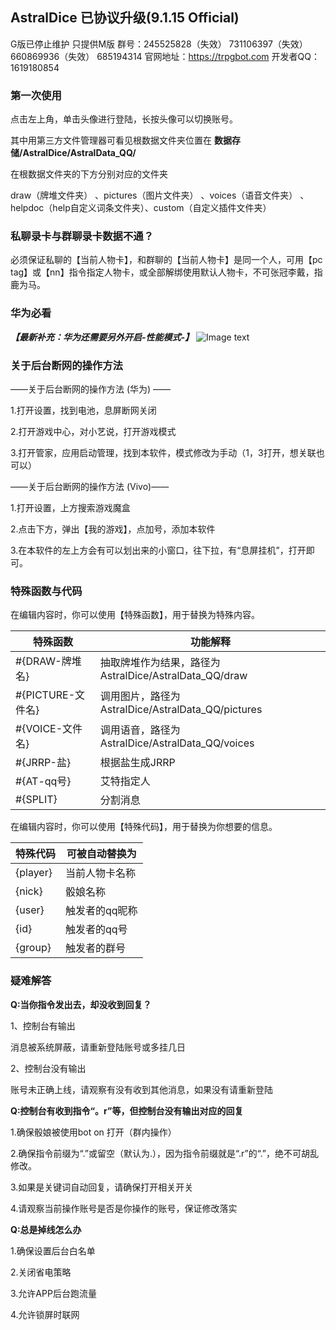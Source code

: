 ## AstralDice 已协议升级(9.1.15 Official)
G版已停止维护
只提供M版
群号：245525828（失效） 731106397（失效） 660869936（失效） 685194314
官网地址：https://trpgbot.com
开发者QQ：1619180854

### 第一次使用
点击左上角，单击头像进行登陆，长按头像可以切换账号。 

其中用第三方文件管理器可看见根数据文件夹位置在 **数据存储/AstralDice/AstralData_QQ/** 

在根数据文件夹的下方分别对应的文件夹 

draw（牌堆文件夹） 、pictures（图片文件夹） 、voices（语音文件夹） 、helpdoc（help自定义词条文件夹）、custom（自定义插件文件夹）

### 私聊录卡与群聊录卡数据不通？
必须保证私聊的【当前人物卡】，和群聊的【当前人物卡】是同一个人，可用【pc tag】或【nn】指令指定人物卡，或全部解绑使用默认人物卡，不可张冠李戴，指鹿为马。

### 华为必看
***【最新补充：华为还需要另外开启-性能模式-】***
![Image text](https://z3.ax1x.com/2021/07/13/WkIbFJ.jpg)

### 关于后台断网的操作方法

——关于后台断网的操作方法 (华为) ——

1.打开设置，找到电池，息屏断网关闭

2.打开游戏中心，对小艺说，打开游戏模式

3.打开管家，应用启动管理，找到本软件，模式修改为手动（1，3打开，想关联也可以）

——关于后台断网的操作方法 (Vivo)——

1.打开设置，上方搜索游戏魔盒

2.点击下方，弹出【我的游戏】，点加号，添加本软件

3.在本软件的左上方会有可以划出来的小窗口，往下拉，有“息屏挂机”，打开即可。



### 特殊函数与代码
在编辑内容时，你可以使用【特殊函数】，用于替换为特殊内容。

|  特殊函数   | 功能解释  |
|  ----  | ----  |
| #{DRAW-牌堆名}  | 抽取牌堆作为结果，路径为 AstralDice/AstralData_QQ/draw |
| #{PICTURE-文件名}  | 调用图片，路径为 AstralDice/AstralData_QQ/pictures |
| #{VOICE-文件名}  | 调用语音，路径为 AstralDice/AstralData_QQ/voices |
| #{JRRP-盐}  | 根据盐生成JRRP |
| #{AT-qq号}  | 艾特指定人 |
| #{SPLIT}  | 分割消息 |

在编辑内容时，你可以使用【特殊代码】，用于替换为你想要的信息。

|  特殊代码   | 可被自动替换为  |
|  ----  | ----  |
| {player}  | 当前人物卡名称 |
| {nick}  | 骰娘名称 |
| {user}  | 触发者的qq昵称 |
| {id}  | 触发者的qq号 |
| {group}  | 触发者的群号 |

### 疑难解答

**Q:当你指令发出去，却没收到回复？**

1、控制台有输出 

消息被系统屏蔽，请重新登陆账号或多挂几日 

2、控制台没有输出 

账号未正确上线，请观察有没有收到其他消息，如果没有请重新登陆

**Q:控制台有收到指令“。r”等，但控制台没有输出对应的回复**

1.确保骰娘被使用bot on 打开（群内操作）

2.确保指令前缀为“.”或留空（默认为.），因为指令前缀就是“.r”的“.”，绝不可胡乱修改。

3.如果是关键词自动回复，请确保打开相关开关

4.请观察当前操作账号是否是你操作的账号，保证修改落实

**Q:总是掉线怎么办**

1.确保设置后台白名单

2.关闭省电策略

3.允许APP后台跑流量

4.允许锁屏时联网

